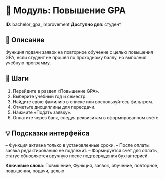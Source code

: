 # 📘 Модуль: Повышение GPA
**ID**: bachelor_gpa_improvement
**Доступно для**: студент

## 📝 Описание
Функция подачи заявок на повторное обучение с целью повышения GPA, если студент не прошёл по проходному баллу, но выполнил учебную программу.

## 🩜 Шаги
1. Перейдите в раздел «Повышение GPA».
2. Выберите учебный год и семестр.
3. Найдите свою фамилию в списке или воспользуйтесь фильтром.
4. Отметьте дисциплины для пересдачи.
5. Нажмите «Подать заявку».
6. Оплатите через банк, следуя реквизитам в сформированном счёте.

## 💡 Подсказки интерфейса
– Функция активна только в установленные сроки.
– После оплаты заявка редактированию не подлежит.
– Формируется счёт для оплаты, статус обновляется вручную после подтверждения бухгалтерией.

**Ключевые слова**: Повышение, Функция, заявок, обучение, повторное, повышения, подачи, целью
